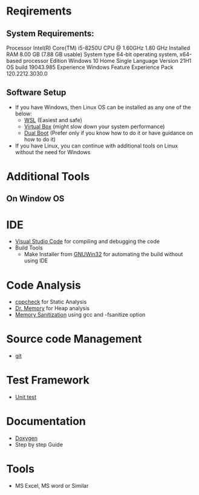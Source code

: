 # Reqirements

## System Requirements:
Processor	Intel(R) Core(TM) i5-8250U CPU @ 1.60GHz   1.80 GHz
Installed RAM	8.00 GB (7.88 GB usable)
System type	64-bit operating system, x64-based processor
Edition	Windows 10 Home Single Language
Version	21H1
OS build	19043.985
Experience	Windows Feature Experience Pack 120.2212.3030.0

## Software Setup
* If you have Windows, then Linux OS can be installed as any one of the below:
    * [WSL](https://ubuntu.com/wsl) (Easiest and safe)
    * [Virtual Box](https://itsfoss.com/install-linux-in-virtualbox/) (might slow down your system performance)
    * [Dual Boot](https://itsfoss.com/install-ubuntu-1404-dual-boot-mode-windows-8-81-uefi/) (Prefer only if you know how to do it or have guidance on how to do it)
* If you have Linux, you can continue with additional tools on Linux without the need for Windows
# Additional Tools
## On Window OS
# IDE 
* [Visual Studio Code](https://code.visualstudio.com/docs/cpp/config-mingw) for compiling and debugging the code
* Build Tools
     * Make Installer from [GNUWin32](http://gnuwin32.sourceforge.net/packages/make.htm) for automating the build without using IDE
# Code Analysis
* [cppcheck](http://cppcheck.sourceforge.net/) for Static Analysis
* [Dr. Memory](https://github.com/DynamoRIO/drmemory/wiki/Downloads) for Heap analysis
* [Memory Sanitization](https://lemire.me/blog/2016/04/20/no-more-leaks-with-sanitize-flags-in-gcc-and-clang/) using gcc and -fsanitize option
# Source code Management
* [git](https://git-scm.com/downloads)
# Test Framework
* [Unit test](http://www.throwtheswitch.org/unity)
# Documentation
* [Doxygen](https://www.doxygen.nl/download.html)
* Step by step Guide

# Tools 
*  MS Excel, MS word or Similar
    


